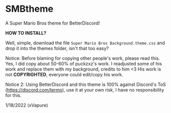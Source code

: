 # SMBtheme
A Super Mario Bros theme for BetterDiscord!

**HOW TO INSTALL?**

Well, simple, download the file `Super Mario Bros Background.theme.css` and drop it into the themes folder, isn't that too easy?

Notice: Before blaming for copying other people's work, please read this. Yes, I did copy about 50-60% of puckzxz's work. I readjusted some of his work and replace them with my background, credits to him <3 His work is not **COPYRIGHTED**, everyone could edit/copy his work.

Notice 2: Using BetterDiscord and this theme is 100% against Discord's ToS (https://discord.com/terms), use it at your own risk, I have no responsibility for this.

1/18/2022 (xVapure)
